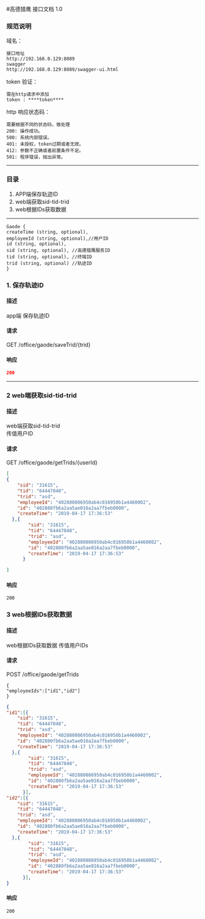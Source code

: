 #高德猎鹰 接口文档 1.0

### 规范说明
域名：
```
接口地址
http://192.168.0.129:8089
swagger
http://192.168.0.129:8089/swagger-ui.html
```
token 验证：
```
需在http请求中添加
token : ****token****
```
http 响应状态码：
```
需要根据不同的状态码，做处理
200: 操作成功。  
500: 系统内部错误。  
401: 未授权，token过期或者无效。 
412: 参数不正确或者前置条件不足。  
501: 程序错误，抛出异常。
```
***
### 目录
1. APP端保存轨迹ID
2. web端获取sid-tid-trid
3. web根据IDs获取数据

 
***

```
Gaode {
createTime (string, optional),
employeeId (string, optional),//用户ID
id (string, optional),
sid (string, optional), //高德猎鹰服务ID
tid (string, optional), //终端ID
trid (string, optional) //轨迹ID
}
```


### 1. 保存轨迹ID
#### 描述
app端 保存轨迹ID 
#### 请求
GET /office/gaode/saveTrid/{trid}

#### 响应
```json
200
```
<hr />

### 2 web端获取sid-tid-trid
#### 描述
web端获取sid-tid-trid   
传值用户ID
#### 请求
GET /office/gaode/getTrids/{userId}
```json
[
{
    "sid": "31615",
    "tid": "64447048",
    "trid": "asd",
    "employeeId": "402880086950ab4c016950b1a4460002",
    "id": "402880fb6a2aa5ae016a2aa7fbeb0000",
    "createTime": "2019-04-17 17:36:53"
  },{
        "sid": "31615",
        "tid": "64447048",
        "trid": "asd",
        "employeeId": "402880086950ab4c016950b1a4460002",
        "id": "402880fb6a2aa5ae016a2aa7fbeb0000",
        "createTime": "2019-04-17 17:36:53"
      }

]
```

#### 响应
````
200
````
### 3 web根据IDs获取数据
#### 描述
web根据IDs获取数据 
传值用户IDs
#### 请求
POST /office/gaode/getTrids
```
{
"employeeIds":["id1","id2"]
}
```
```json
{
"id1":[{
    "sid": "31615",
    "tid": "64447048",
    "trid": "asd",
    "employeeId": "402880086950ab4c016950b1a4460002",
    "id": "402880fb6a2aa5ae016a2aa7fbeb0000",
    "createTime": "2019-04-17 17:36:53"
  },{
        "sid": "31615",
        "tid": "64447048",
        "trid": "asd",
        "employeeId": "402880086950ab4c016950b1a4460002",
        "id": "402880fb6a2aa5ae016a2aa7fbeb0000",
        "createTime": "2019-04-17 17:36:53"
      }],
"id2":[{
    "sid": "31615",
    "tid": "64447048",
    "trid": "asd",
    "employeeId": "402880086950ab4c016950b1a4460002",
    "id": "402880fb6a2aa5ae016a2aa7fbeb0000",
    "createTime": "2019-04-17 17:36:53"
  },{
        "sid": "31615",
        "tid": "64447048",
        "trid": "asd",
        "employeeId": "402880086950ab4c016950b1a4460002",
        "id": "402880fb6a2aa5ae016a2aa7fbeb0000",
        "createTime": "2019-04-17 17:36:53"
      }],
}
```

#### 响应
````
200
````





